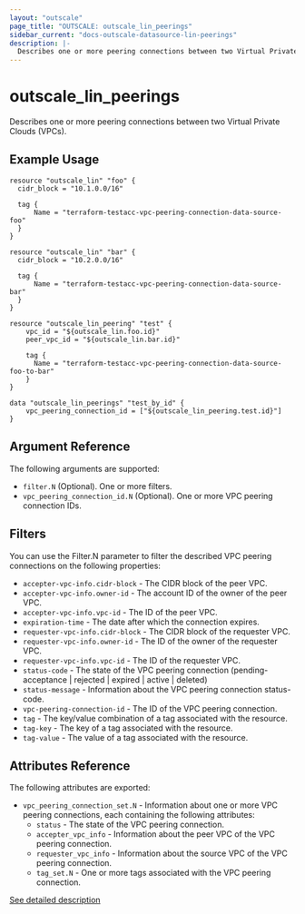 ```yaml
---
layout: "outscale"
page_title: "OUTSCALE: outscale_lin_peerings"
sidebar_current: "docs-outscale-datasource-lin-peerings"
description: |-
  Describes one or more peering connections between two Virtual Private Clouds (VPCs).
---
```


# outscale_lin_peerings

Describes one or more peering connections between two Virtual Private Clouds (VPCs).

## Example Usage

```hcl
resource "outscale_lin" "foo" {
  cidr_block = "10.1.0.0/16"

  tag {
	  Name = "terraform-testacc-vpc-peering-connection-data-source-foo"
  }
}

resource "outscale_lin" "bar" {
  cidr_block = "10.2.0.0/16"

  tag {
	  Name = "terraform-testacc-vpc-peering-connection-data-source-bar"
  }
}

resource "outscale_lin_peering" "test" {
	vpc_id = "${outscale_lin.foo.id}"
	peer_vpc_id = "${outscale_lin.bar.id}"

    tag {
      Name = "terraform-testacc-vpc-peering-connection-data-source-foo-to-bar"
    }
}

data "outscale_lin_peerings" "test_by_id" {
	vpc_peering_connection_id = ["${outscale_lin_peering.test.id}"]
}
```

## Argument Reference

The following arguments are supported:

* `filter.N` (Optional). One or more filters.
* `vpc_peering_connection_id.N` (Optional). One or more VPC peering connection IDs.

## Filters

You can use the Filter.N parameter to filter the described VPC peering connections on the following properties:

* `accepter-vpc-info.cidr-block` - The CIDR block of the peer VPC.
* `accepter-vpc-info.owner-id` - The account ID of the owner of the peer VPC.
* `accepter-vpc-info.vpc-id` - The ID of the peer VPC.
* `expiration-time` - The date after which the connection expires.
* `requester-vpc-info.cidr-block` - The CIDR block of the requester VPC.
* `requester-vpc-info.owner-id` - The ID of the owner of the requester VPC.
* `requester-vpc-info.vpc-id` - The ID of the requester VPC.
* `status-code` - The state of the VPC peering connection (pending-acceptance | rejected | expired | active | deleted)
* `status-message` - Information about the VPC peering connection status-code.
* `vpc-peering-connection-id` - The ID of the VPC peering connection.
* `tag` - The key/value combination of a tag associated with the resource.
* `tag-key` - The key of a tag associated with the resource.
* `tag-value` - The value of a tag associated with the resource.

## Attributes Reference

The following attributes are exported:

* `vpc_peering_connection_set.N` - Information about one or more VPC peering connections, each containing the following attributes:
  - `status` - The state of the VPC peering connection.
  - `accepter_vpc_info` - Information about the peer VPC of the VPC peering connection.
  - `requester_vpc_info` - Information about the source VPC of the VPC peering connection.
  - `tag_set.N` - One or more tags associated with the VPC peering connection.

[See detailed description](http://docs.outscale.com/api_fcu/operations/Action_DescribeVpcPeeringConnections_get.html#_api_fcu-action_describevpcpeeringconnections_get)
